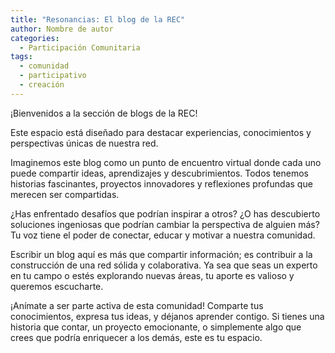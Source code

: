 ```yaml
---
title: "Resonancias: El blog de la REC"
author: Nombre de autor
categories:
  - Participación Comunitaria
tags:
  - comunidad
  - participativo
  - creación
---
```


¡Bienvenidos a la sección de blogs de la REC!

Este espacio está diseñado para destacar experiencias, conocimientos y perspectivas únicas de nuestra red. 

Imaginemos este blog como un punto de encuentro virtual donde cada uno puede compartir ideas, aprendizajes y descubrimientos. Todos tenemos historias fascinantes, proyectos innovadores y reflexiones profundas que merecen ser compartidas.

¿Has enfrentado desafíos que podrían inspirar a otros? ¿O has descubierto soluciones ingeniosas que podrían cambiar la perspectiva de alguien más? Tu voz tiene el poder de conectar, educar y motivar a nuestra comunidad.

Escribir un blog aquí es más que compartir información; es contribuir a la construcción de una red sólida y colaborativa. Ya sea que seas un experto en tu campo o estés explorando nuevas áreas, tu aporte es valioso y queremos escucharte.

¡Anímate a ser parte activa de esta comunidad! Comparte tus conocimientos, expresa tus ideas, y déjanos aprender contigo. Si tienes una historia que contar, un proyecto emocionante, o simplemente algo que crees que podría enriquecer a los demás, este es tu espacio.